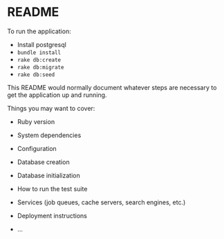 # README

To run the application:

* Install postgresql
* `bundle install`
* `rake db:create`
* `rake db:migrate`
* `rake db:seed`

This README would normally document whatever steps are necessary to get the
application up and running.

Things you may want to cover:

* Ruby version

* System dependencies

* Configuration

* Database creation

* Database initialization

* How to run the test suite

* Services (job queues, cache servers, search engines, etc.)

* Deployment instructions

* ...

